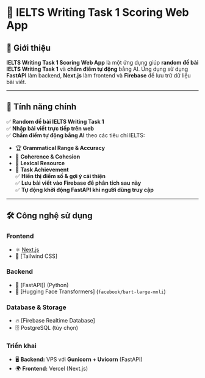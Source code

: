# 📘 IELTS Writing Task 1 Scoring Web App  

## 📌 Giới thiệu  
**IELTS Writing Task 1 Scoring Web App** là một ứng dụng giúp **random đề bài IELTS Writing Task 1** và **chấm điểm tự động** bằng AI. Ứng dụng sử dụng **FastAPI** làm backend, **Next.js** làm frontend và **Firebase** để lưu trữ dữ liệu bài viết.  

---

## 🚀 Tính năng chính  
✅ **Random đề bài IELTS Writing Task 1**  
✅ **Nhập bài viết trực tiếp trên web**  
✅ **Chấm điểm tự động bằng AI** theo các tiêu chí IELTS:  
   - 🏆 **Grammatical Range & Accuracy**  
   - 🔗 **Coherence & Cohesion**  
   - 📖 **Lexical Resource**  
   - 📝 **Task Achievement**  
✅ **Hiển thị điểm số & gợi ý cải thiện**  
✅ **Lưu bài viết vào Firebase để phân tích sau này**  
✅ **Tự động khởi động FastAPI khi người dùng truy cập**  

---

## 🛠 Công nghệ sử dụng  
### **Frontend**  
- ⚛️ [Next.js](React)  
- 🎨 [Tailwind CSS] 

### **Backend**  
- 🚀 [FastAPI]) (Python)  
- 🤖 [Hugging Face Transformers] (`facebook/bart-large-mnli`)  

### **Database & Storage**  
- 🔥 [Firebase Realtime Database] 
- 🗄 PostgreSQL (tùy chọn)  

### **Triển khai**  
- 🖥 **Backend:** VPS với **Gunicorn + Uvicorn** (FastAPI)  
- 🌍 **Frontend:** Vercel (Next.js)  
